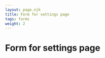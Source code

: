 ```yaml
---
layout: page.njk
title: Form for settings page
tags: forms
weight: 2
---
```


# Form for settings page